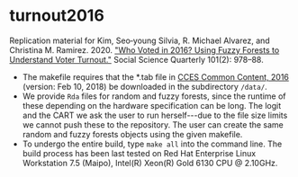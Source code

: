 # turnout2016

Replication material for Kim, Seo‐young Silvia, R. Michael Alvarez, and Christina M. Ramirez. 2020. ["Who Voted in 2016? Using Fuzzy Forests to Understand Voter Turnout."](https://onlinelibrary.wiley.com/doi/abs/10.1111/ssqu.12777) Social Science Quarterly 101(2): 978–88.

* The makefile requires that the \*.tab file in [CCES Common Content, 2016](https://dataverse.harvard.edu/dataset.xhtml?persistentId=doi%3A10.7910/DVN/GDF6Z0) (version: Feb 10, 2018) be downloaded in the subdirectory `/data/`. 
* We provide `Rda` files for random and fuzzy forests, since the runtime of these depending on the hardware specification can be long. The logit and the CART we ask the user to run herself---due to the file size limits we cannot push these to the repository. The user can create the same random and fuzzy forests objects using the given makefile.
* To undergo the entire build, type `make all` into the command line. The build process has been last tested on Red Hat Enterprise Linux Workstation 7.5 (Maipo), Intel(R) Xeon(R) Gold 6130 CPU @ 2.10GHz.
